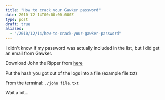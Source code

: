 ```yaml
---
title: "How to crack your Gawker password"
date: 2010-12-14T00:00:00.000Z
type: post
draft: true
aliases:
  - "/2010/12/14/how-to-crack-your-gawker-password"
---
```

I didn't know if my password was actually included in the list, but I did get an email from Gawker.

  Download John the Ripper from
  [here](http://www.openwall.com/john/)

Put the hash you got out of the logs into a file (example file.txt)

  From the terminal:
  `./john file.txt`

Wait a bit...
